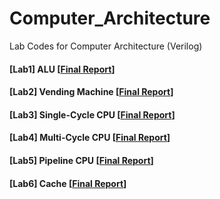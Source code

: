 # Computer_Architecture
Lab Codes for Computer Architecture (Verilog)

#### [Lab1] ALU [[Final Report](lab1/Lab1_형준하_20160707_이현지_20160542.pdf)]
#### [Lab2] Vending Machine [[Final Report](lab2/Lab2_형준하_20160707_이현지_20160542.pdf)]
#### [Lab3] Single-Cycle CPU [[Final Report](lab3/Lab3_이현지_20160542_형준하_20160707.pdf)]
#### [Lab4] Multi-Cycle CPU [[Final Report](lab4/Lab4_이현지_20160542_형준하_20160707.pdf)]
#### [Lab5] Pipeline CPU [[Final Report](lab5/lab5_형준하_이현지_20160707_20160542.pdf)]
#### [Lab6] Cache [[Final Report](lab6/Lab6_형준하_20160707_이현지_20160542.pdf)]
